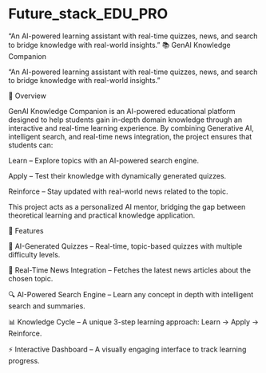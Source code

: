 # Future_stack_EDU_PRO
“An AI-powered learning assistant with real-time quizzes, news, and search to bridge knowledge with real-world insights.”
📚 GenAI Knowledge Companion

“An AI-powered learning assistant with real-time quizzes, news, and search to bridge knowledge with real-world insights.”

📖 Overview

GenAI Knowledge Companion is an AI-powered educational platform designed to help students gain in-depth domain knowledge through an interactive and real-time learning experience. By combining Generative AI, intelligent search, and real-time news integration, the project ensures that students can:

Learn – Explore topics with an AI-powered search engine.

Apply – Test their knowledge with dynamically generated quizzes.

Reinforce – Stay updated with real-world news related to the topic.

This project acts as a personalized AI mentor, bridging the gap between theoretical learning and practical knowledge application.

🔑 Features

🎯 AI-Generated Quizzes – Real-time, topic-based quizzes with multiple difficulty levels.

📰 Real-Time News Integration – Fetches the latest news articles about the chosen topic.

🔍 AI-Powered Search Engine – Learn any concept in depth with intelligent search and summaries.

📊 Knowledge Cycle – A unique 3-step learning approach: Learn → Apply → Reinforce.

⚡ Interactive Dashboard – A visually engaging interface to track learning progress.
